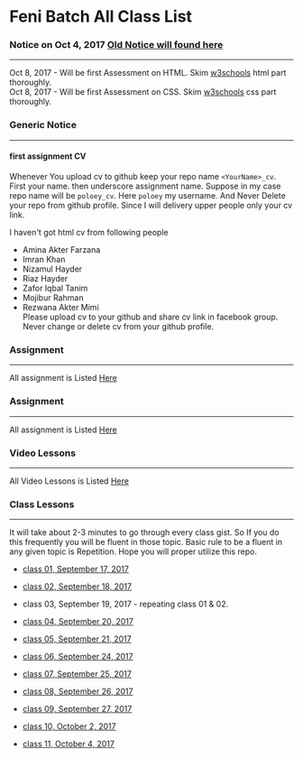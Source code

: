 Feni Batch All Class List
==================

### Notice on Oct 4, 2017 [Old Notice will found here](https://github.com/poloey/feni/blob/master/notice.md)

--------

Oct 8, 2017 - Will be first Assessment on HTML.  Skim [w3schools](http://w3schools.com) html part thoroughly.    
Oct 8, 2017 - Will be first Assessment on CSS.  Skim [w3schools](http://w3schools.com) css part thoroughly. 




### Generic Notice   

--------
#### first assignment CV 
Whenever You upload cv to github keep your repo name `<YourName>_cv`. First your name. then underscore assignment name. Suppose in my case repo name will be `poloey_cv`. Here `poloey` my username. And Never Delete your repo from github profile. Since I will delivery upper people only your cv link.   

I haven't got html cv from following people        
* Amina Akter Farzana
* Imran Khan
* Nizamul Hayder
* Riaz Hayder
* Zafor Iqbal Tanim
* Mojibur Rahman
* Rezwana Akter Mimi    
Please upload cv to your github and share cv link in facebook group. Never change or delete cv from your github profile.    


### Assignment

--------
All assignment is Listed [Here](https://github.com/poloey/feni/blob/master/assignments.md)

### Assignment

--------
All assignment is Listed [Here](https://github.com/poloey/feni/blob/master/assignments.md)

### Video Lessons

--------
All Video Lessons is Listed [Here](https://github.com/poloey/feni/blob/master/video_tuts.md)

### Class Lessons

--------

It will take about 2-3 minutes to go through every class gist. So If you do this frequently you will be fluent in those topic. Basic rule to be a fluent in any given topic is Repetition. Hope you will proper utilize this repo. 

* [class 01, September 17, 2017](https://github.com/poloey/01_feni_sep_17)

* [class 02, September 18, 2017](https://github.com/poloey/02_feni_sep_18)

* class 03, September 19, 2017 - repeating class 01 & 02.

* [class 04, September 20, 2017](https://github.com/poloey/04_feni_sep_20)
                                
* [class 05, September 21, 2017](https://github.com/poloey/05_feni_sep_21)
                                
* [class 06, September 24, 2017](https://github.com/poloey/06_feni_sep_24)
                                
* [class 07, September 25, 2017](https://github.com/poloey/07_feni_sep_25)

* [class 08, September 26, 2017](https://github.com/poloey/08_feni_sep_26)

* [class 09, September 27, 2017](https://github.com/poloey/09_feni_sep_27)

* [class 10, October 2, 2017](https://github.com/poloey/10_feni_oct_2)

* [class 11, October 4, 2017](https://github.com/poloey/11_feni_oct_4)

